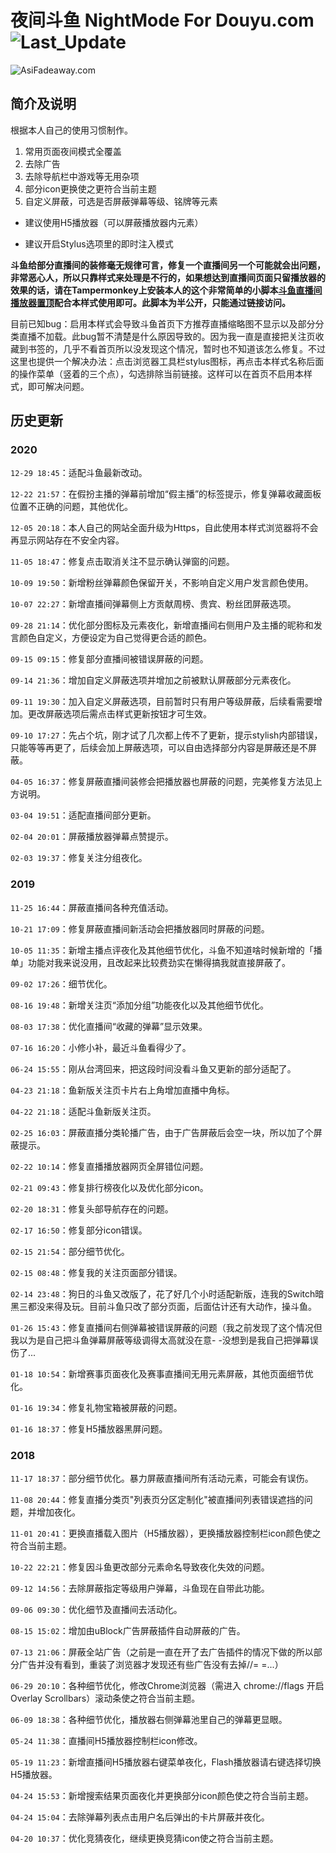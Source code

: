 # 夜间斗鱼 NightMode For Douyu.com ![Last_Update](https://img.shields.io/badge/%E6%9C%80%E5%90%8E%E6%9B%B4%E6%96%B0-2020.12.29-blue)

![AsiFadeaway.com](https://www.asifadeaway.com/imgs/Logo.png)

## 简介及说明

根据本人自己的使用习惯制作。

1. 常用页面夜间模式全覆盖
2. 去除广告
3. 去除导航栏中游戏等无用杂项
4. 部分icon更换使之更符合当前主题
5. 自定义屏蔽，可选是否屏蔽弹幕等级、铭牌等元素

- 建议使用H5播放器（可以屏蔽播放器内元素）

- 建议开启Stylus选项里的即时注入模式

**斗鱼给部分直播间的装修毫无规律可言，修复一个直播间另一个可能就会出问题，非常恶心人，所以只靠样式来处理是不行的，如果想达到直播间页面只留播放器的效果的话，请在Tampermonkey上安装本人的这个非常简单的小脚本[斗鱼直播间播放器置顶](https://greasyfork.org/zh-CN/scripts/399600)配合本样式使用即可。此脚本为半公开，只能通过链接访问。**

目前已知bug：启用本样式会导致斗鱼首页下方推荐直播缩略图不显示以及部分分类直播不加载。此bug暂不清楚是什么原因导致的。因为我一直是直接把关注页收藏到书签的，几乎不看首页所以没发现这个情况，暂时也不知道该怎么修复。不过这里也提供一个解决办法：点击浏览器工具栏stylus图标，再点击本样式名称后面的操作菜单（竖着的三个点），勾选排除当前链接。这样可以在首页不启用本样式，即可解决问题。

## 历史更新

### 2020

`12-29 18:45`：适配斗鱼最新改动。

`12-22 21:57`：在假扮主播的弹幕前增加“假主播”的标签提示，修复弹幕收藏面板位置不正确的问题，其他优化。

`12-05 20:18`：本人自己的网站全面升级为Https，自此使用本样式浏览器将不会再显示网站存在不安全内容。

`11-05 18:47`：修复点击取消关注不显示确认弹窗的问题。

`10-09 19:50`：新增粉丝弹幕颜色保留开关，不影响自定义用户发言颜色使用。

`10-07 22:27`：新增直播间弹幕侧上方贡献周榜、贵宾、粉丝团屏蔽选项。

`09-28 21:14`：优化部分图标及元素夜化，新增直播间右侧用户及主播的昵称和发言颜色自定义，方便设定为自己觉得更合适的颜色。

`09-15 09:15`：修复部分直播间被错误屏蔽的问题。

`09-14 21:36`：增加自定义屏蔽选项并增加之前被默认屏蔽部分元素夜化。

`09-11 19:30`：加入自定义屏蔽选项，目前暂时只有用户等级屏蔽，后续看需要增加。更改屏蔽选项后需点击样式更新按钮才可生效。

`09-10 17:27`：先占个坑，刚才试了几次都上传不了更新，提示stylish内部错误，只能等等再更了，后续会加上屏蔽选项，可以自由选择部分内容是屏蔽还是不屏蔽。

`04-05 16:37`：修复屏蔽直播间装修会把播放器也屏蔽的问题，完美修复方法见上方说明。

`03-04 19:51`：适配直播间部分更新。

`02-04 20:01`：屏蔽播放器弹幕点赞提示。

`02-03 19:37`：修复关注分组夜化。

### 2019

`11-25 16:44`：屏蔽直播间各种充值活动。

`10-21 17:09`：修复屏蔽直播间新活动会把播放器同时屏蔽的问题。

`10-05 11:35`：新增主播点评夜化及其他细节优化，斗鱼不知道啥时候新增的「播单」功能对我来说没用，且改起来比较费劲实在懒得搞我就直接屏蔽了。

`09-02 17:26`：细节优化。

`08-16 19:48`：新增关注页“添加分组”功能夜化以及其他细节优化。

`08-03 17:38`：优化直播间“收藏的弹幕”显示效果。

`07-16 16:20`：小修小补，最近斗鱼看得少了。

`06-24 15:55`：刚从台湾回来，把这段时间没看斗鱼又更新的部分适配了。

`04-23 21:18`：鱼新版关注页卡片右上角增加直播中角标。

`04-22 21:18`：适配斗鱼新版关注页。

`02-25 16:03`：屏蔽直播分类轮播广告，由于广告屏蔽后会空一块，所以加了个屏蔽提示。

`02-22 10:14`：修复直播播放器网页全屏错位问题。

`02-21 09:43`：修复排行榜夜化以及优化部分icon。

`02-20 18:31`：修复头部导航存在的问题。

`02-17 16:50`：修复部分icon错误。

`02-15 21:54`：部分细节优化。

`02-15 08:48`：修复我的关注页面部分错误。

`02-14 23:48`：狗日的斗鱼又改版了，花了好几个小时适配新版，连我的Switch暗黑三都没来得及玩。目前斗鱼只改了部分页面，后面估计还有大动作，操斗鱼。

`01-26 15:43`：修复直播间右侧弹幕被错误屏蔽的问题（我之前发现了这个情况但我以为是自己把斗鱼弹幕屏蔽等级调得太高就没在意- -没想到是我自己把弹幕误伤了...

`01-18 10:54`：新增赛事页面夜化及赛事直播间无用元素屏蔽，其他页面细节优化。

`01-16 19:34`：修复礼物宝箱被屏蔽的问题。

`01-16 18:37`：修复H5播放器黑屏问题。

### 2018

`11-17 18:37`：部分细节优化。暴力屏蔽直播间所有活动元素，可能会有误伤。

`11-08 20:44`：修复直播分类页"列表页分区定制化"被直播间列表错误遮挡的问题，并增加夜化。

`11-01 20:41`：更换直播载入图片（H5播放器），更换播放器控制栏icon颜色使之符合当前主题。

`10-22 22:21`：修复因斗鱼更改部分元素命名导致夜化失效的问题。

`09-12 14:56`：去除屏蔽指定等级用户弹幕，斗鱼现在自带此功能。

`09-06 09:30`：优化细节及直播间去活动化。

`08-15 15:02`：增加由uBlock广告屏蔽插件自动屏蔽的广告。

`07-13 21:06`：屏蔽全站广告（之前是一直在开了去广告插件的情况下做的所以部分广告并没有看到，重装了浏览器才发现还有些广告没有去掉//= =...）

`06-29 20:10`：各种细节优化，修改Chrome浏览器（需进入 chrome://flags 开启 Overlay Scrollbars）滚动条使之符合当前主题。

`06-09 18:38`：各种细节优化，播放器右侧弹幕池里自己的弹幕更显眼。

`05-24 11:38`：直播间H5播放器控制栏icon修改。

`05-19 11:23`：新增直播间H5播放器右键菜单夜化，Flash播放器请右键选择切换H5播放器。

`04-24 15:53`：新增搜索结果页面夜化并更换部分icon颜色使之符合当前主题。

`04-24 15:04`：去除弹幕列表点击用户名后弹出的卡片屏蔽并夜化。

`04-20 10:37`：优化竞猜夜化，继续更换竞猜icon使之符合当前主题。
